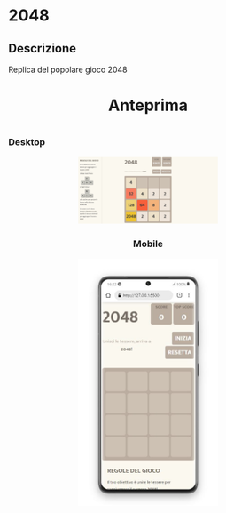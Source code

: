 # 2048
## Descrizione

Replica del popolare gioco 2048

<h1 align="center">Anteprima<h1>

### Desktop
<div align="center"><img src="./Anteprima (Desktop).JPG" width="50%">

### Mobile
<div align="center"><img src="./Anteprima (Mobile).JPG" width="50%">
